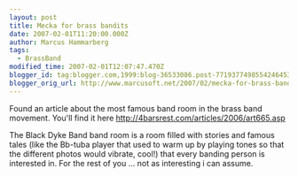 ```yaml
---
layout: post
title: Mecka for brass bandits
date: 2007-02-01T11:20:00.000Z
author: Marcus Hammarberg
tags:
  - BrassBand
modified_time: 2007-02-01T12:07:47.470Z
blogger_id: tag:blogger.com,1999:blog-36533086.post-7719377498554246453
blogger_orig_url: http://www.marcusoft.net/2007/02/mecka-for-brass-bandits.html
---
```



Found
an article about the most famous band room in the brass band movement.
You'll find it here <http://4barsrest.com/articles/2006/art665.asp>

The Black Dyke Band band room is a room filled with stories and famous
tales (like the Bb-tuba player that used to warm up by playing tones so
that the different photos would vibrate, cool!) that every banding
person is interested in. For the rest of you ... not as interesting i
can assume.
